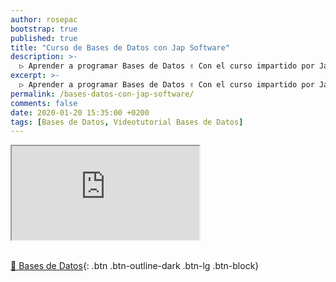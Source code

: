 ```yaml
---
author: rosepac
bootstrap: true
published: true
title: "Curso de Bases de Datos con Jap Software"
description: >-
  ▷ Aprender a programar Bases de Datos ✌️ Con el curso impartido por Jap Software
excerpt: >-
  ▷ Aprender a programar Bases de Datos ✌️ Con el curso impartido por Jap Software
permalink: /bases-datos-con-jap-software/
comments: false
date: 2020-01-20 15:35:00 +0200
tags: [Bases de Datos, Videotutorial Bases de Datos]
---
```


<div class="embed-responsive embed-responsive-16by9">
  <iframe class="embed-responsive-item" src="https://www.youtube-nocookie.com/embed/videoseries?list=PLLJJqiFt6VPrMus1P8EyyxCTDDm522ca-" allowfullscreen></iframe>
</div><br/>

[📁 Bases de Datos](/cursos-tecnologia/#-bases-de-datos){: .btn .btn-outline-dark .btn-lg .btn-block}
